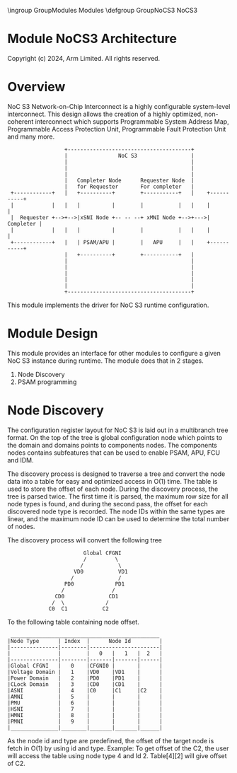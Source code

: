 \ingroup GroupModules Modules
\defgroup GroupNoCS3 NoCS3

# Module NoCS3 Architecture

Copyright (c) 2024, Arm Limited. All rights reserved.

# Overview

NoC S3 Network-on-Chip Interconnect is a highly configurable system-level
interconnect. This design allows the creation of a highly optimized,
non-coherent interconnect which supports Programmable System Address Map,
Programmable Access Protection Unit, Programmable Fault Protection Unit and
many more.

```ditaa {cmd=true args=["-E"]}
                  +---------------------------------------+
                  |                NoC S3                 |
                  |                                       |
                  |                                       |
                  |                                       |
                  |   Completer Node      Requester Node  |
                  |   for Requester       For completer   |
 +------------+   |   +----------+        +-----------+   |    +-----------+
 |            |   |   |          |        |           |   |    |           |
 |  Requester +-->+-->|xSNI Node +-- -- --+ xMNI Node +-->+--->| Completer |
 |            |   |   |          |        |           |   |    |           |
 +------------+   |   | PSAM/APU |        |   APU     |   |    +-----------+
                  |   +----------+        +-----------+   |
                  |                                       |
                  |                                       |
                  |                                       |
                  |                                       |
                  |                                       |
                  +---------------------------------------+
```

This module implements the driver for NoC S3 runtime configuration.

# Module Design

This module provides an interface for other modules to configure a given NoC S3
instance during runtime. The module does that in 2 stages.
1) Node Discovery
2) PSAM programming

# Node Discovery

The configuration register layout for NoC S3 is laid out in a multibranch tree
format. On the top of the tree is global configuration node which points to the
domain and domains points to components nodes.  The components nodes contains
subfeatures that can be used to enable PSAM, APU, FCU and IDM.

The discovery process is designed to traverse a tree and convert the node data
into a table for easy and optimized access in O(1) time. The table is used to
store the offset of each node. During the discovery process, the tree is parsed
twice. The first time it is parsed, the maximum row size for all node types is
found, and during the second pass, the offset for each discovered node type is
recorded. The node IDs within the same types are linear, and the maximum node
ID can be used to determine the total number of nodes.

The discovery process will convert the following tree
```ditaa {cmd=true args=["-E"]}
                        Global CFGNI
                        /         \
                       /           \
                     VD0           VD1
                    /              /
                  PD0             PD1
                 /               /
               CD0              CD1
              /  \             /
             C0  C1           C2

```
To the following table containing node offset.
```ditaa {cmd=true args=["-E"]}
 _______________________________________________
|Node Type      | Index  |      Node Id         |
|---------------|--------|----------------------|
|               |        |   0   |   1   |  2   |
|---------------|--------|-------|-------|------|
|Global CFGNI   |   0    |CFGNI0 |       |      |
|Voltage Domain |   1    |VD0    |VD1    |      |
|Power Domain   |   2    |PD0    |PD1    |      |
|CLock Domain   |   3    |CD0    |CD1    |      |
|ASNI           |   4    |C0     |C1     |C2    |
|AMNI           |   5    |       |       |      |
|PMU            |   6    |       |       |      |
|HSNI           |   7    |       |       |      |
|HMNI           |   8    |       |       |      |
|PMNI           |   9    |       |       |      |
|_______________|________|_______|_______|______|
```

As the node id and type are predefined, the offset of the target node is
fetch in O(1) by using id and type.
Example: To get offset of the C2, the user will access the table using node
type 4 and Id 2. Table[4][2] will give offset of C2.

